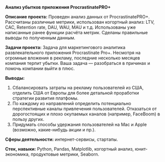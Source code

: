 **Анализ убытков приложения ProcrastinatePRO+**

**Описание проекта:**
Проведен анализ данных от ProcrastinatePRO+. Рассчитаны различные метрики, использован когортный анализ: LTV, CAC, Retention rate, DAU, WAU, MAU и т.д. Использованы уже написанные ранее функции расчёта метрик. Сделаны правильные выводы по полученным данным.

**Задачи проекта:**
Задача для маркетингового аналитика развлекательного приложения Procrastinate Pro+. Несмотря на огромные вложения в рекламу, последние несколько месяцев компания терпит убытки. Ваша задача — разобраться в причинах и помочь компании выйти в плюс.

**Выводы:**
1. Сбалансировать затраты на рекламу пользователей из США, отделить США от Европы для более детальной проработки стратегии развития платфомы.
2. По каждому из направлений определить потенциально перспективные каналы привлечения пользователей. Отказаться от дорогостоящих и плохо окупаемых каналов (например, FaceBoom) в пользу других.
3. Придумать способы удержания пользователей на Mac и Apple (возможно, какие-нибудь акции и пр.).

**Сферы деятельности:** интернет-сервисы, стартапы.

**Стек, навыки:** Python, Pandas, Matplotlib, когортный анализ, юнит-экономика, продуктовые метрики, Seaborn.
